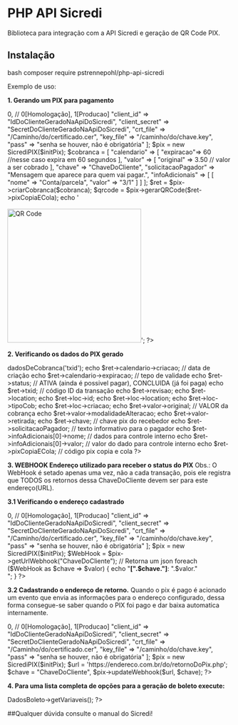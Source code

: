 # PHP API Sicredi
Biblioteca para integração com a API Sicredi e geração de QR Code PIX.

## Instalação
bash
composer require pstrennepohl/php-api-sicredi

Exemplo de uso:

**1. Gerando um PIX para pagamento**

  <?php
    require_once "./vendor/autoload.php";

    use PSTrennepohl\Sicredi\SicrediPIX;

    $initPix  = [
      "producao" => 0, // 0[Homologação], 1[Producao]
      "client_id" => "IdDoClienteGeradoNaApiDoSicredi",
      "client_secret" => "SecretDoClienteGeradoNaApiDoSicredi",
      "crt_file" => "/Caminho/do/certificado.cer",
      "key_file" => "/caminho/do/chave.key",
      "pass" => "senha se houver, não é obrigatória"
    ];

    $pix = new SicrediPIX($initPix);

    $cobranca  = [
        "calendario" => [
            "expiracao"=> 60 //nesse caso expira em 60 segundos
        ],
       
        "valor" => [
            "original" => 3.50 // valor a ser cobrado
        ],
        "chave" => "ChaveDoCliente", 
        "solicitacaoPagador" => "Mensagem que aparece para quem vai pagar.",
        "infoAdicionais" => [
            [
                "nome" => "Conta/parcela",
                "valor" => "3/1"
            ]
        ]
    ];
    $ret = $pix->criarCobranca($cobranca);
    $qrcode = $pix->gerarQRCode($ret->pixCopiaECola);

    echo '<br><br><img width="300" height="300" src="'.$qrcode.'" alt="QR Code" />';
  ?>


**2. Verificando os dados do PIX gerado**

  <?php
    $ret = $pix->dadosDeCobranca('txid');
    echo $ret->calendario->criacao; // data de criação
    echo $ret->calendario->expiracao; // tepo de validade
    echo $ret->status; // ATIVA (ainda é possivel pagar), CONCLUIDA (já foi paga)
    echo $ret->txid; // código ID da transação
    echo $ret->revisao; 
    echo $ret->location; 
    echo $ret->loc->id; 
    echo $ret->loc->location; 
    echo $ret->loc->tipoCob; 
    echo $ret->loc->criacao; 
    echo $ret->valor->original; // VALOR da cobrança
    echo $ret->valor->modalidadeAlteracao;
    echo $ret->valor->retirada;
    echo $ret->chave; // chave pix do recebedor
    echo $ret->solicitacaoPagador; // texto informativo para o pagador
    echo $ret->infoAdicionais[0]->nome; // dados para controle interno
    echo $ret->infoAdicionais[0]->valor; // valor do dado para controle interno
    echo $ret->pixCopiaECola; // código pix copia e cola
  ?>


**3. WEBHOOK Endereço utilizado para receber o status do PIX**
  Obs.: O WebHook é setado apenas uma vez, não a cada transação, pois ele registra que TODOS os retornos dessa ChaveDoCliente devem ser para este endereço(URL).

**3.1 Verificando o endereço cadastrado**

  <?php
    require_once "./vendor/autoload.php";
    use PSTrennepohl\Sicredi\SicrediPIX;

      $initPix  = [
      "producao" => 0, // 0[Homologação], 1[Producao]
      "client_id" => "IdDoClienteGeradoNaApiDoSicredi",
      "client_secret" => "SecretDoClienteGeradoNaApiDoSicredi",
      "crt_file" => "/Caminho/do/certificado.cer",
      "key_file" => "/caminho/do/chave.key",
      "pass" => "senha se houver, não é obrigatória"
    ];
    
    $pix = new SicrediPIX($initPix);
    $WebHook = $pix->getUrlWebhook("ChaveDoCliente"); // Retorna um json
    foreach ($WebHook as $chave => $valor) {
        echo "<b>[".$chave."]</b>: ".$valor."<br>";
    }
  ?>


**3.2 Cadastrando o endereço de retorno.**
  Quando o pix é pago é acionado um evento que envia as informações para o endereço configurado, dessa forma consegue-se saber quando o PIX foi pago e dar baixa automatica internamente.

<?php 
  require_once "./vendor/autoload.php";
  use PSTrennepohl\Sicredi\SicrediPIX;

    $initPix  = [
    "producao" => 0, // 0[Homologação], 1[Producao]
    "client_id" => "IdDoClienteGeradoNaApiDoSicredi",
    "client_secret" => "SecretDoClienteGeradoNaApiDoSicredi",
    "crt_file" => "/Caminho/do/certificado.cer",
    "key_file" => "/caminho/do/chave.key",
    "pass" => "senha se houver, não é obrigatória"
  ];
  
  $pix = new SicrediPIX($initPix);
  
  $url = 'https://endereco.com.br/do/retornoDoPix.php';
  $chave = "ChaveDoCliente", 
  $pix->updateWebhook($url, $chave);
?>



**4. Para uma lista completa de opções para a geração de boleto execute:**

<?php
  require_once "./autoload.php";
  
  use PSTrennepohl\Sicredi\SicrediAPI;

  $sicredi = new SicrediAPI($agencia,$cedente,$posto,$token,$api_key);
  echo $sicredi->DadosBoleto->getVariaveis();
?>


##Qualquer dúvida consulte o manual do Sicredi!
